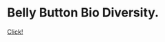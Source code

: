 # Belly Button Bio Diversity.
[Click!](https://github.com/tinap1209/BellyButton_Diversity_Plotly.git)


